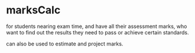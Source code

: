 # marksCalc
for students nearing exam time, and have all their assessment marks, who want to find out the results they need to pass or achieve certain standards.

can also be used to estimate and project marks.
